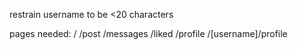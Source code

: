 
restrain username to be <20 characters

pages needed:
    /
    /post <!-- posting -->
    /messages <!-- dms -->
    /liked <!-- liked photos -->
    /profile <!-- profile -->
    /[username]/profile <!-- other user's profile -->